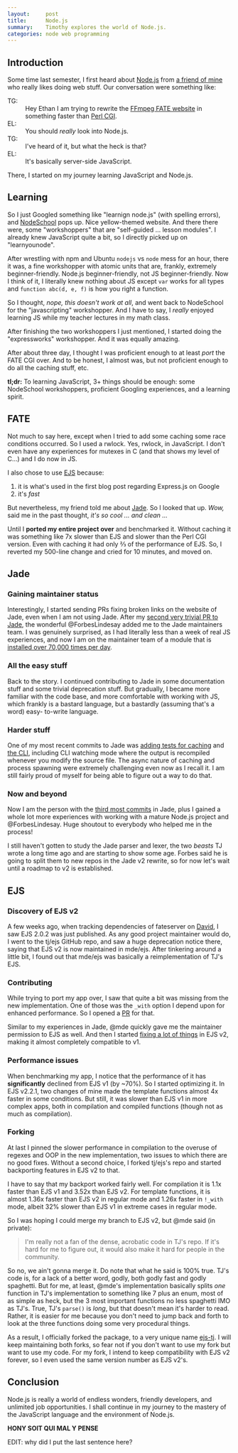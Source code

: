 ```yaml
---
layout:     post
title:      Node.js
summary:    Timothy explores the world of Node.js.
categories: node web programming
---
```


## Introduction

Some time last semester, I first heard about [Node.js][1] from
[a friend of mine][2] who really likes doing web stuff. Our conversation were
something like:

<dl>
<dt>TG:</dt>
<dd>Hey Ethan I am trying to rewrite the <a href="http://fate.ffmpeg.org/">
FFmpeg FATE website</a> in something faster than
<a href="https://github.com/ffmpeg/fateserver">Perl CGI</a>.</dd>
<dt>EL:</dt>
<dd>You should <em>really</em> look into Node.js.</dd>
<dt>TG:</dt>
<dd>I've heard of it, but what the heck is that?</dd>
<dt>EL:</dt>
<dd>It's basically server-side JavaScript.</dd>
</dl>

There, I started on my journey learning JavaScript and Node.js.

[1]: https://nodejs.org/
[2]: http://ethanl.ee/
[3]: http://fate.ffmpeg.org/
[4]: https://github.com/ffmpeg/fateserver

## Learning

So I just Googled something like "learnign node.js" (with spelling errors),
and [NodeSchool][5] pops up. Nice yellow-themed website. And there there were,
some "workshoppers" that are "self-guided ... lesson modules". I already knew
JavaScript quite a bit, so I directly picked up on "learnyounode".

After wrestling with npm and Ubuntu `nodejs` vs `node` mess for an hour, there
it was, a fine workshopper with atomic units that are, frankly, extremely
beginner-friendly. Node.js beginner-friendly, not JS beginner-friendly. Now I
think of it, I literally knew nothing about JS except `var` works for all
types and `function abc(d, e, f)` is how you right a function.

So I thought, *nope, this doesn't work at all*, and went back to NodeSchool
for the "javascripting" workshopper. And I have to say, I *really* enjoyed
learning JS while my teacher lectures in my math class.

After finishing the two workshoppers I just mentioned, I started doing the
"expressworks" workshopper. And it was equally amazing.

After about three day, I thought I was proficient enough to at least *port*
the FATE CGI over. And to be honest, I almost was, but not proficient enough
to do all the caching stuff, etc.

**tl;dr:** To learning JavaScript, 3+ things should be enough: some NodeSchool
workshoppers, proficient Googling experiences, and a learning spirit.

[5]: http://nodeschool.io/index.html

## FATE

Not much to say here, except when I tried to add some caching some race
conditions occurred. So I used a rwlock. Yes, rwlock, in JavaScript. I don't
even have any experiences for mutexes in C (and that shows my level of C...)
and I do now in JS.

I also chose to use [EJS][6] because:

1. it is what's used in the first blog post regarding Express.js on Google
2. it's *fast*

But nevertheless, my friend told me about [Jade][7]. So I looked that up.
*Wow,* said me in the past thought, *it's so cool ... and clean ...*

Until I **ported my entire project over** and benchmarked it. Without caching
it was something like 7x slower than EJS and slower than the Perl CGI version.
Even with caching it had only ⅔ of the performance of EJS. So, I reverted
my 500-line change and cried for 10 minutes, and moved on.

[6]: https://github.com/tj/ejs
[7]: http://jade-lang.com/

## Jade

### Gaining maintainer status
Interestingly, I started sending PRs fixing broken links on the website of
Jade, even when I am not using Jade. After my
[second very trivial PR to Jade][8], the wonderful @ForbesLindesay added me
to the Jade maintainers team. I was genuinely surprised, as I had literally
less than a week of real JS experiences, and now I am on the maintainer team
of a module that is [installed over 70,000 times per day][9].

[8]: https://github.com/jadejs/jade/pull/1709#issuecomment-61475378
[9]: https://www.npmjs.com/package/jade

### All the easy stuff

Back to the story. I continued contributing to Jade in some documentation
stuff and some trivial deprecation stuff. But gradually, I became more
familiar with the code base, and more comfortable with working with JS, which
frankly is a bastard language, but a bastardly (assuming that's a word) easy-
to-write language.

### Harder stuff

One of my most recent commits to Jade was [adding tests for caching][10] and
[the CLI][11], including CLI watching mode where the output is recompiled
whenever you modify the source file. The async nature of caching and process
spawning were extremely challenging even now as I recall it. I am still fairly
proud of myself for being able to figure out a way to do that.

[10]: https://github.com/jadejs/jade/pull/1808
[11]: https://github.com/jadejs/jade/pull/1805

### Now and beyond

Now I am the person with the [third most commits][12] in Jade, plus I gained a
whole lot more experiences with working with a mature Node.js project and
@ForbesLindesay. Huge shoutout to everybody who helped me in the process!

I still haven't gotten to study the Jade parser and lexer, the two *beasts* TJ
wrote a long time ago and are starting to show some age. Forbes said he is
going to split them to new repos in the Jade v2 rewrite, so for now let's wait
until a roadmap to v2 is established.

[12]: https://github.com/jadejs/jade/graphs/contributors

## EJS

### Discovery of EJS v2

A few weeks ago, when tracking dependencies of fateserver on [David][13], I
saw EJS 2.0.2 was just published. As any good project maintainer would do, I
went to the tj/ejs GitHub repo, and saw a huge deprecation notice there,
saying that EJS v2 is now maintained in mde/ejs. After tinkering around a
little bit, I found out that mde/ejs was basically a reimplementation of TJ's
EJS.

[13]: https://david-dm.org/TimothyGu/fateserver-node

### Contributing

While trying to port my app over, I saw that quite a bit was missing from the
new implementation. One of those was the `_with` option I depend upon for
enhanced performance. So I opened a [PR][14] for that.

Similar to my experiences in Jade, @mde quickly gave me the maintainer
permission to EJS as well. And then I started [fixing a lot of things][15] in
EJS v2, making it almost completely compatible to v1.

[14]: https://github.com/mde/ejs/pull/6
[15]: https://github.com/mde/ejs/commits/master?author=TimothyGu

### Performance issues

When benchmarking my app, I notice that the performance of it has
**significantly** declined from EJS v1 (by ~70%). So I started optimizing it.
In EJS v2.2.1, two changes of mine made the template functions almost 4x
faster in some conditions. But still, it was slower than EJS v1 in more
complex apps, both in compilation and compiled functions (though not as much
as compilation).

### Forking

At last I pinned the slower performance in compilation to the overuse of
regexes and OOP in the new implementation, two issues to which there are no
good fixes. Without a second choice, I forked tj/ejs's repo and started
backporting features in EJS v2 to that.

I have to say that my backport worked fairly well. For compilation it is 1.1x
faster than EJS v1 and 3.52x than EJS v2. For template functions, it is almost
1.36x faster than EJS v2 in regular mode and 1.26x faster in `!_with` mode,
albeit 32% slower than EJS v1 in extreme cases in regular mode.

So I was hoping I could merge my branch to EJS v2, but @mde said (in private):

> I'm really not a fan of the dense, acrobatic code in TJ's repo. If it's
> hard for me to figure out, it would also make it hard for people in the
> community.

So no, we ain't gonna merge it. Do note that what he said is 100% true. TJ's
code is, for a lack of a better word, godly, both godly fast and godly
spaghetti. But for me, at least, @mde's implementation basically splits *one*
function in TJ's implementation to something like 7 plus an enum, most of as
simple as heck, but the 3 most important functions no less spaghetti IMO as
TJ's. True, TJ's `parse()` is *long*, but that doesn't mean it's harder to
read. Rather, it is easier for me because you don't need to jump back and
forth to look at the three functions doing some very procedural things.

As a result, I officially forked the package, to a very unique name
[ejs-tj][16]. I will keep maintaining both forks, so fear not if you don't
want to use my fork but want to use my code. For my fork, I intend to keep
compatibility with EJS v2 forever, so I even used the same version number as
EJS v2's.

[16]: https://www.npmjs.com/package/ejs-tj

## Conclusion

Node.js is really a world of endless wonders, friendly developers, and
unlimited job opportunities. I shall continue in my journey to the mastery of
the JavaScript language and the environment of Node.js.

**HONY SOIT QUI MAL Y PENSE**

EDIT: why did I put the last sentence here?

